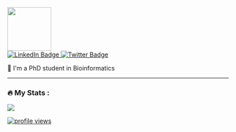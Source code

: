 <div id="header">
  <img src="https://media.giphy.com/media/3oKIPnAiaMCws8nOsE/giphy.gif" width="100"/>
</div>

<div id="badges">
  <a href="https://www.linkedin.com/in/chit-tong-lio-612b54129/">
    <img src="https://img.shields.io/badge/LinkedIn-blue?style=for-the-badge&logo=linkedin&logoColor=white" alt="LinkedIn Badge"/>
  </a>
  <a href="https://twitter.com/ChitLio">
    <img src="https://img.shields.io/badge/Twitter-blue?style=for-the-badge&logo=twitter&logoColor=white" alt="Twitter Badge"/>
  </a>
</div>


🔭 I'm a PhD student in Bioinformatics 

---

### :fire: My Stats :
<img align="lefttop" src="https://github-readme-stats.vercel.app/api?username=yollct&show_icons=true&icon_color=32CD32&text_color=FFF5EE&bg_color=808080&hide_title=false" />  

<p align="left">
  <a href="https://github.com/antonkomarev/github-profile-views-counter" title="GitHub Profile Views Counter"><img src="https://komarev.com/ghpvc/?username=yollct&color=blue&style=flat&label=PROFILE+VIEWS" alt="profile views"></a>
</p>
